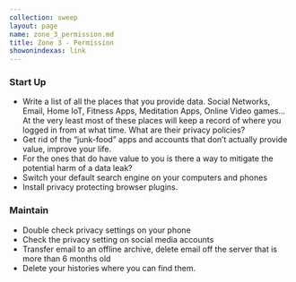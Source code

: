 ```yaml
---
collection: sweep
layout: page
name: zone_3_permission.md
title: Zone 3 - Permission
showonindexas: link
---
```


### Start Up
- Write a list of all the places that you provide data. Social Networks, Email, Home IoT, Fitness Apps, Meditation Apps, Online Video games... At the very least most of these places will keep a record of where you logged in from at what time. What are their privacy policies?
- Get rid of the “junk-food” apps and accounts that don’t actually provide value, improve your life.
- For the ones that do have value to you is there a way to mitigate the potential harm of a data leak?
- Switch your default search engine on your computers and phones
- Install privacy protecting browser plugins.

### Maintain
- Double check privacy settings on your phone
- Check the privacy setting on social media accounts
- Transfer email to an offline archive, delete email off the server that is more than 6 months old
- Delete your histories where you can find them.
